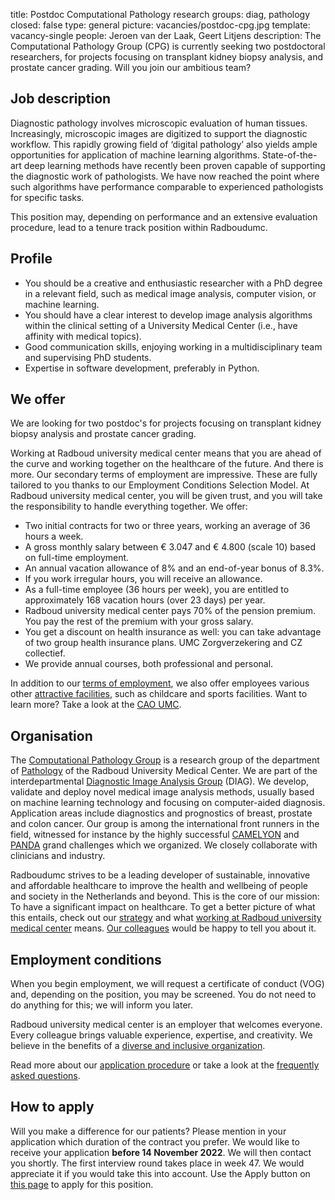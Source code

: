 title: Postdoc Computational Pathology research
groups: diag, pathology
closed: false
type: general
picture: vacancies/postdoc-cpg.jpg 
template: vacancy-single
people: Jeroen van der Laak, Geert Litjens
description: The Computational Pathology Group (CPG) is currently seeking two postdoctoral researchers, for projects focusing on transplant kidney biopsy analysis, and prostate cancer grading. Will you join our ambitious team? 

## Job description
Diagnostic pathology involves microscopic evaluation of human tissues. Increasingly, microscopic images are digitized to support the diagnostic workflow. This rapidly growing field of ‘digital pathology’ also yields ample opportunities for application of machine learning algorithms. State-of-the-art deep learning methods have recently been proven capable of supporting the diagnostic work of pathologists. We have now reached the point where such algorithms have performance comparable to experienced pathologists for specific tasks.

This position may, depending on performance and an extensive evaluation procedure, lead to a tenure track position within Radboudumc.

## Profile

* You should be a creative and enthusiastic researcher with a PhD degree in a relevant field, such as medical image analysis, computer vision, or machine learning.
* You should have a clear interest to develop image analysis algorithms within the clinical setting of a University Medical Center (i.e., have affinity with medical topics).
* Good communication skills, enjoying working in a multidisciplinary team and supervising PhD students. 
* Expertise in software development, preferably in Python.

## We offer

We are looking for two postdoc's for projects focusing on transplant kidney biopsy analysis and prostate cancer grading. 

Working at Radboud university medical center means that you are ahead of the curve and working together on the healthcare of the future. And there is more. Our secondary terms of employment are impressive. These are fully tailored to you thanks to our Employment Conditions Selection Model. At Radboud university medical center, you will be given trust, and you will take the responsibility to handle everything together. We offer:

* Two initial contracts for two or three years, working an average of 36 hours a week.
* A gross monthly salary between € 3.047 and € 4.800 (scale 10) based on full-time employment. 
* An annual vacation allowance of 8% and an end-of-year bonus of 8.3%.
* If you work irregular hours, you will receive an allowance.
* As a full-time employee (36 hours per week), you are entitled to approximately 168 vacation hours (over 23 days) per year.
* Radboud university medical center pays 70% of the pension premium. You pay the rest of the premium with your gross salary.
* You get a discount on health insurance as well: you can take advantage of two group health insurance plans. UMC Zorgverzekering and CZ collectief.
* We provide annual courses, both professional and personal.
 
In addition to our [terms of employment](https://www.radboudumc.nl/werken-bij/wat-bieden-wij/arbeidsvoorwaarden), we also offer employees various other [attractive facilities](https://www.radboudumc.nl/werken-bij/wat-bieden-wij/faciliteiten), such as childcare and sports facilities. Want to learn more? Take a look at the [CAO UMC](https://www.nfu.nl/voor-umc-medewerkers/cao-universitair-medische-centra).

## Organisation

The [Computational Pathology Group](https://www.computationalpathologygroup.eu/) is a research group of the department of [Pathology](https://www.radboudumc.nl/afdelingen/pathologie) of the Radboud University Medical Center. We are part of the interdepartmental [Diagnostic Image Analysis Group](https://www.diagnijmegen.nl/) (DIAG). We develop, validate and deploy novel medical image analysis methods, usually based on machine learning technology and focusing on computer-aided diagnosis. Application areas include diagnostics and prognostics of breast, prostate and colon cancer. Our group is among the international front runners in the field, witnessed for instance by the highly successful [CAMELYON](https://camelyon16.grand-challenge.org/) and [PANDA](https://panda.grand-challenge.org/) grand challenges which we organized. We closely collaborate with clinicians and industry.

Radboudumc strives to be a leading developer of sustainable, innovative and affordable healthcare to improve the health and wellbeing of people and society in the Netherlands and beyond. This is the core of our mission: To have a significant impact on healthcare. To get a better picture of what this entails, check out our [strategy](https://www.radboudumc.nl/en/about-radboudumc/our-strategy) and what [working at Radboud university medical center](https://www.radboudumc.nl/en/working-at) means. [Our colleagues](https://www.radboudumc.nl/en/working-at/our-people-speaking) would be happy to tell you about it.

## Employment conditions

When you begin employment, we will request a certificate of conduct (VOG) and, depending on the position, you may be screened. You do not need to do anything for this; we will inform you later. 

Radboud university medical center is an employer that welcomes everyone. Every colleague brings valuable experience, expertise, and creativity. We believe in the benefits of a [diverse and inclusive organization](https://www.radboudumc.nl/en/working-at/do-you-make-the-difference/diversity-and-inclusion).

Read more about our [application procedure](https://www.radboudumc.nl/error?aspxerrorpath=/nl-NL/werken-bij/solliciteren/sollicitatieprocedure) or take a look at the [frequently asked questions](https://www.radboudumc.nl/werken-bij/solliciteren/meer-weten/faq). 

## How to apply

Will you make a difference for our patients? Please mention in your application which duration of the contract you prefer. We would like to receive your application **before 14 November 2022**. We will then contact you shortly. The first interview round takes place in week 47. We would appreciate it if you would take this into account. Use the Apply button on [this page](https://www.radboudumc.nl/en/vacancies/124962-postdoc-computational-pathology-research) to apply for this position.
